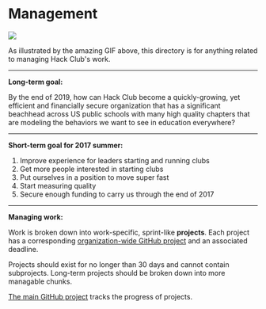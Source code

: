 # Management

![](http://www.ircar-formation.com/medias/images/bandeau-gif-management-puzle.gif)

As illustrated by the amazing GIF above, this directory is for anything related to managing Hack Club's work.

---

**Long-term goal:**

By the end of 2019, how can Hack Club become a quickly-growing, yet efficient and financially secure organization that has a significant beachhead across US public schools with many high quality chapters that are modeling the behaviors we want to see in education everywhere?

---

**Short-term goal for 2017 summer:**

1. Improve experience for leaders starting and running clubs
2. Get more people interested in starting clubs
3. Put ourselves in a position to move super fast
4. Start measuring quality
5. Secure enough funding to carry us through the end of 2017

---

**Managing work:**

Work is broken down into work-specific, sprint-like **projects**. Each project has a corresponding [organization-wide GitHub project](https://github.com/orgs/hackclub/projects) and an associated deadline.

Projects should exist for no longer than 30 days and cannot contain subprojects. Long-term projects should be broken down into more managable chunks.

[The main GitHub project](https://github.com/orgs/hackclub/projects/2) tracks the progress of projects.

